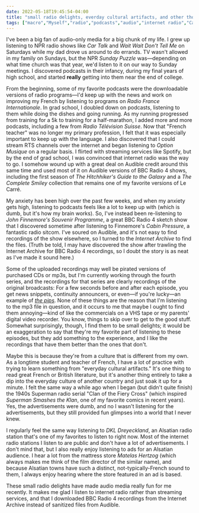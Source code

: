 ```yaml
---
date: 2022-05-18T19:45:54-04:00
title: "small radio delights, everday cultural artifacts, and other thoughts on audio media"
tags: ["macro","Myself","radio","podcasts","audio","internet radio","Car Talk","Wait Wait Don't Tell Me","Radio Télévision Suisse","Radio France Internationale","French","John Le Carré","BBC Radio 4", "Internet Archive","anxiety", "DKL Dreyeckland", "French teaching", "comics","Superman Smashes the Klan"]
---
```

I've been a big fan of audio-only media for a big chunk of my life. I grew up listening to NPR radio shows like *Car Talk* and *Wait Wait Don't Tell Me* on Saturdays while my dad drove us around to do errands. TV wasn't allowed in my family on Sundays, but the NPR *Sunday Puzzle* was—depending on what time church was that year, we'd listen to it on our way to Sunday meetings. I discovered podcasts in their infancy, during my final years of high school, and started **really** getting into them near the end of college. 

From the beginning, some of my favorite podcasts were the downloadable versions of radio programs—I'd keep up with the news and work on improving my French by listening to programs on *Radio France Internationale*. In grad school, I doubled down on podcasts, listening to them while doing the dishes and going running. As my running progressed from training for a 5k to training for a half-marathon, I added more and more podcasts, including a few from *Radio Télévision Suisse*. Now that "French teacher" was no longer my primary profession, I felt that it was especially important to keep up with the language. I also discovered that I could stream RTS channels over the internet and began listening to *Option Musique* on a regular basis. I flirted with streaming services like Spotify, but by the end of grad school, I was convinced that internet radio was the way to go. I somehow wound up with a great deal on Audible credit around this same time and used most of it on Audible versions of BBC Radio 4 shows, including the first season of *The Hitchhiker's Guide to the Galaxy* and a *The Complete Smiley* collection that remains one of my favorite versions of Le Carré.

My anxiety has been high over the past few weeks, and when my anxiety gets high, listening to podcasts feels like a lot to keep up with (which is dumb, but it's how my brain works). So, I've instead been re-listening to *John Finnemore's Souvenir Programme*, a great BBC Radio 4 sketch show that I discovered sometime after listening to Finnemore's *Cabin Pressure*, a fantastic radio sitcom. I've soured on Audible, and it's not easy to find recordings of the show elsewhere, so I turned to the *Internet Archive* to find the files. (Truth be told, I may have discovered the show after trawling the Internet Archive for BBC Radio 4 recordings, so I doubt the story is as neat as I've made it sound here.) 

Some of the uploaded recordings may well be pirated versions of purchased CDs or mp3s, but I'm currently working through the fourth series, and the recordings for that series are clearly recordings of the original broadcasts: For a few seconds before and after each episode, you get news snippets, continuity announcers, or even—if you're lucky—an example of [*the pips*](https://en.wikipedia.org/wiki/Greenwich_Time_Signal). None of these things are the reason that I'm listening to the mp3 file in question, and it occurs to me that maybe I ought to find them annoying—kind of like the commercials on a VHS tape or my parents' digital video recorder. You know, things to skip over to get to the good stuff. Somewhat surprisingly, though, I find them to be small delights; it would be an exaggeration to say that they're my favorite part of listening to these episodes, but they add something to the experience, and I like the recordings that have them better than the ones that don't. 

Maybe this is because they're from a culture that is different from my own. As a longtime student and teacher of French, I have a lot of practice with trying to learn something from "everyday cultural artifacts." It's one thing to read great French or British literature, but it's another thing entirely to take a dip into the everyday culture of another country and just soak it up for a minute. I felt the same way a while ago when I began (but didn't quite finish) the 1940s Superman radio serial "Clan of the Fiery Cross" (which inspired *Superman Smashes the Klan*, one of my favorite comics in recent years). Yes, the advertisements were dumb, and no I wasn't listening for the advertisements, but they still provided fun glimpses into a world that I never knew.

I regularly feel the same way listening to *DKL Dreyeckland*, an Alsatian radio station that's one of my favorites to listen to right now. Most of the internet radio stations I listen to are public and don't have a lot of advertisements. I don't mind that, but I also really enjoy listening to ads for an Alsatian audience. I hear a lot from the mattress store *Matelas Hertzog* (which always makes me think of the film director of the similar name), and because Alsatian towns have such a distinct, not-typically-French sound to them, I always enjoy hearing where the store featured in an ad is based.

These small radio delights have made audio media really fun for me recently. It makes me glad I listen to internet radio rather than streaming services, and that I downloaded BBC Radio 4 recordings from the Internet Archive instead of sanitized files from Audible.